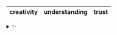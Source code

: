 | creativity | understanding | trust |
| :--------: | :-----------: | :---: |

<details>
  <summary>✨</summary>
  These words are chosen at random each day. New words will appear here tomorrow morning.
</details>